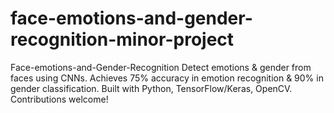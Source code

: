 # face-emotions-and-gender-recognition-minor-project
Face-emotions-and-Gender-Recognition Detect emotions &amp; gender from faces using CNNs. Achieves 75% accuracy in emotion recognition &amp; 90% in gender classification. Built with Python, TensorFlow/Keras, OpenCV. Contributions welcome!
